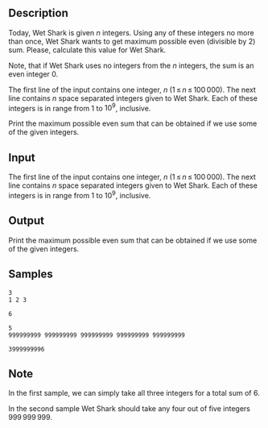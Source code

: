 ## Description

<div><p>Today, Wet Shark is given <span class="tex-span"><i>n</i></span> integers. Using any of these integers no more than once, Wet Shark wants to get maximum possible even (divisible by <span class="tex-span">2</span>) sum. Please, calculate this value for Wet Shark. </p><p>Note, that if Wet Shark uses no integers from the <span class="tex-span"><i>n</i></span> integers, the sum is an even integer <span class="tex-span">0</span>.</p></div><div class="input-specification"><p>The first line of the input contains one integer, <span class="tex-span"><i>n</i></span> (<span class="tex-span">1 ≤ <i>n</i> ≤ 100 000</span>). The next line contains <span class="tex-span"><i>n</i></span> space separated integers given to Wet Shark. Each of these integers is in range from <span class="tex-span">1</span> to <span class="tex-span">10<sup class="upper-index">9</sup></span>, inclusive. </p></div><div class="output-specification"><p>Print the maximum possible even sum that can be obtained if we use some of the given integers. </p></div>


## Input

<p>The first line of the input contains one integer, <span class="tex-span"><i>n</i></span> (<span class="tex-span">1 ≤ <i>n</i> ≤ 100 000</span>). The next line contains <span class="tex-span"><i>n</i></span> space separated integers given to Wet Shark. Each of these integers is in range from <span class="tex-span">1</span> to <span class="tex-span">10<sup class="upper-index">9</sup></span>, inclusive. </p>


## Output

<p>Print the maximum possible even sum that can be obtained if we use some of the given integers. </p>


## Samples

```input1
3
1 2 3

```

```output1
6
```






```input2
5
999999999 999999999 999999999 999999999 999999999

```

```output2
3999999996
```




## Note

<p>In the first sample, we can simply take all three integers for a total sum of <span class="tex-span">6</span>.</p><p>In the second sample Wet Shark should take any four out of five integers <span class="tex-span">999 999 999</span>.</p>

